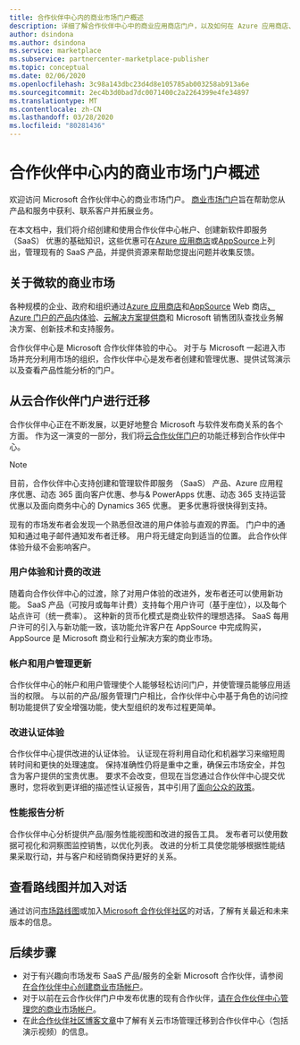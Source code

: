 ```yaml
---
title: 合作伙伴中心内的商业市场门户概述
description: 详细了解合作伙伴中心中的商业应用商店门户，以及如何在 Azure 应用商店、AppSource 和云解决方案提供商 （CSP） 计划上列出和销售优惠。
author: dsindona
ms.author: dsindona
ms.service: marketplace
ms.subservice: partnercenter-marketplace-publisher
ms.topic: conceptual
ms.date: 02/06/2020
ms.openlocfilehash: 3c98a143dbc23d4d8e105785ab003258ab913a6e
ms.sourcegitcommit: 2ec4b3d0bad7dc0071400c2a2264399e4fe34897
ms.translationtype: MT
ms.contentlocale: zh-CN
ms.lasthandoff: 03/28/2020
ms.locfileid: "80281436"
---
```

# <a name="overview-of-the-commercial-marketplace-portal-in-partner-center"></a>合作伙伴中心内的商业市场门户概述

欢迎访问 Microsoft 合作伙伴中心的商业市场门户。 [商业市场门户](https://partner.microsoft.com/dashboard/commercial-marketplace/)旨在帮助您从产品和服务中获利、联系客户并拓展业务。

在本文档中，我们将介绍创建和使用合作伙伴中心帐户、创建新软件即服务 （SaaS） 优惠的基础知识，这些优惠可在[Azure 应用商店](https://azuremarketplace.microsoft.com/)或[AppSource](https://appsource.microsoft.com/)上列出，管理现有的 SaaS 产品，并提供资源来帮助您提出问题并收集反馈。 

## <a name="about-microsofts-commercial-marketplace"></a>关于微软的商业市场

各种规模的企业、政府和组织通过[Azure 应用商店](https://azuremarketplace.microsoft.com/)和[AppSource](https://appsource.microsoft.com/) Web 商店[、Azure 门户的产品内体验](https://portal.azure.com)、[云解决方案提供商](https://partner.microsoft.com/cloud-solution-provider)和 Microsoft 销售团队查找业务解决方案、创新技术和支持服务。 

合作伙伴中心是 Microsoft 合作伙伴体验的中心。 对于与 Microsoft 一起进入市场并充分利用市场的组织，合作伙伴中心是发布者创建和管理优惠、提供试驾演示以及查看产品性能分析的门户。 

## <a name="migration-from-cloud-partner-portal"></a>从云合作伙伴门户进行迁移

合作伙伴中心正在不断发展，以更好地整合 Microsoft 与软件发布商关系的各个方面。 作为这一演变的一部分，我们将[云合作伙伴门户](https://cloudpartner.azure.com/)的功能迁移到合作伙伴中心。

>[!NOTE]
>目前，合作伙伴中心支持创建和管理软件即服务 （SaaS） 产品、Azure 应用程序优惠、动态 365 面向客户优惠、参与& PowerApps 优惠、动态 365 支持运营优惠以及面向商务中心的 Dynamics 365 优惠。 更多优惠将很快得到支持。

现有的市场发布者会发现一个熟悉但改进的用户体验与直观的界面。 门户中的通知和通过电子邮件通知发布者迁移。 用户将无缝定向到适当的位置。 此合作伙伴体验升级不会影响客户。

### <a name="improvements-on-user-experience-and-billing"></a>用户体验和计费的改进

随着向合作伙伴中心的过渡，除了对用户体验的改进外，发布者还可以使用新功能。 SaaS 产品（可按月或每年计费）支持每个用户许可（基于座位），以及每个站点许可（统一费率）。 这种新的货币化模式是商业软件的理想选择。 SaaS 每用户许可的引入与新功能一致，该功能允许客户在 AppSource 中完成购买，AppSource 是 Microsoft 商业和行业解决方案的商业市场。 

### <a name="account-and-user-management-updates"></a>帐户和用户管理更新

合作伙伴中心的帐户和用户管理使个人能够轻松访问门户，并使管理员能够应用适当的权限。 与以前的产品/服务管理门户相比，合作伙伴中心中基于角色的访问控制功能提供了安全增强功能，使大型组织的发布过程更简单。 

### <a name="improved-certification-experience"></a>改进认证体验

合作伙伴中心提供改进的认证体验。 认证现在将利用自动化和机器学习来缩短周转时间和更快的处理速度。 保持准确性仍将是重中之重，确保云市场安全，并包含为客户提供的宝贵优惠。 要求不会改变，但现在当您通过合作伙伴中心提交优惠时，您将收到更详细的描述性认证报告，其中引用了[面向公众的政策](https://docs.microsoft.com/legal/marketplace/certification-policies)。 

### <a name="analytics-for-performance-reporting"></a>性能报告分析

合作伙伴中心分析提供产品/服务性能视图和改进的报告工具。 发布者可以使用数据可视化和洞察图监控销售，以优化列表。 改进的分析工具使您能够根据性能结果采取行动，并与客户和经销商保持更好的关系。 

## <a name="view-the-roadmap-and-join-the-conversation"></a>查看路线图并加入对话

通过访问[市场路线图](https://aka.ms/publicmarketplaceroadmap)或加入[Microsoft 合作伙伴社区](https://www.microsoftpartnercommunity.com/)的对话，了解有关最近和未来版本的信息。 

## <a name="next-steps"></a>后续步骤

- 对于有兴趣向市场发布 SaaS 产品/服务的全新 Microsoft 合作伙伴，请参阅[在合作伙伴中心创建商业市场帐户](./create-account.md)。
- 对于以前在云合作伙伴门户中发布优惠的现有合作伙伴，[请在合作伙伴中心管理您的商业市场帐户](./manage-account.md)。 
- 在此[合作伙伴社区博客文章](https://www.microsoftpartnercommunity.com/t5/Azure-Marketplace-and-AppSource/Cloud-Marketplace-In-Partner-Center/m-p/9738#M293)中了解有关云市场管理迁移到合作伙伴中心（包括演示视频）的信息。
